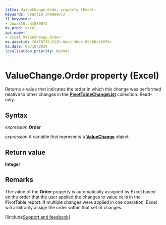 ```yaml
---
title: ValueChange.Order property (Excel)
keywords: vbaxl10.chm889073
f1_keywords:
- vbaxl10.chm889073
ms.prod: excel
api_name:
- Excel.ValueChange.Order
ms.assetid: f64f8739-212b-6aca-3ddc-09c68c44978c
ms.date: 05/18/2019
localization_priority: Normal
---
```



# ValueChange.Order property (Excel)

Returns a value that indicates the order in which this change was performed relative to other changes in the **[PivotTableChangeList](Excel.PivotTableChangeList.md)** collection. Read-only.


## Syntax

_expression_.**Order**

_expression_ A variable that represents a **[ValueChange](Excel.ValueChange.md)** object.


## Return value

**Integer**


## Remarks

The value of the **Order** property is automatically assigned by Excel based on the order that the user applied the changes to value cells in the PivotTable report. If multiple changes were applied in one operation, Excel will arbitrarily assign the order within that set of changes.




[!include[Support and feedback](~/includes/feedback-boilerplate.md)]